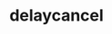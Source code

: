 ---
title: delaycancel
permalink: /commands/miscellaneous#delay-cancel-delaycancel
parent: Miscellaneous Commands
grand_parent: Commands
nav_order: 4
---